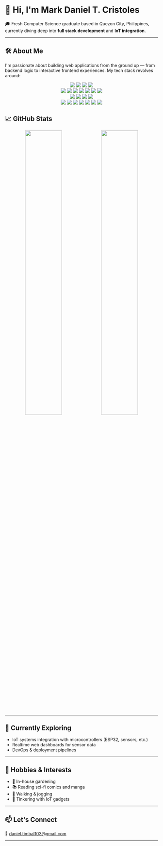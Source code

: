 # 👋 Hi, I'm Mark Daniel T. Cristoles

🎓 Fresh Computer Science graduate based in Quezon City, Philippines, currently diving deep into **full stack development** and **IoT integration**.

---
## 🛠️ About Me
I'm passionate about building web applications from the ground up — from backend logic to interactive frontend experiences. My tech stack revolves around:

<p align="center">
  <!-- Languages -->
  <img src="https://img.shields.io/badge/Python-333?style=flat&logo=python" />
  <img src="https://img.shields.io/badge/PHP-333?style=flat&logo=php" />
  <img src="https://img.shields.io/badge/CSS3-333?style=flat&logo=css3&logoColor=1572B6" />
  <img src="https://img.shields.io/badge/JavaScript-333?style=flat&logo=javascript" />
  <br/>

  <!-- Frameworks -->
  <img src="https://img.shields.io/badge/Laravel-333?style=flat&logo=laravel" />
  <img src="https://img.shields.io/badge/Laravel%20Filament-333?style=flat&logo=laravel" />
  <img src="https://img.shields.io/badge/Tailwind%20CSS-333?style=flat&logo=tailwind-css" />
  <img src="https://img.shields.io/badge/Alpine.js-333?style=flat&logo=alpine.js" />
  <img src="https://img.shields.io/badge/React-333?style=flat&logo=react" />
  <img src="https://img.shields.io/badge/Django-333?style=flat&logo=django" />
  <img src="https://img.shields.io/badge/Node.js-333?style=flat&logo=node.js" />
  <br/>

  <!-- Databases -->
  <img src="https://img.shields.io/badge/MySQL-333?style=flat&logo=mysql" />
  <img src="https://img.shields.io/badge/MariaDB-333?style=flat&logo=mariadb" />
  <img src="https://img.shields.io/badge/PostgreSQL-333?style=flat&logo=postgresql" />
  <img src="https://img.shields.io/badge/MongoDB-333?style=flat&logo=mongodb" />
  <br/>

  <!-- Tools -->
  <img src="https://img.shields.io/badge/Git-333?style=flat&logo=git" />
  <img src="https://img.shields.io/badge/Docker-333?style=flat&logo=docker" />
  <img src="https://img.shields.io/badge/Nginx-333?style=flat&logo=nginx" />
  <img src="https://img.shields.io/badge/Ubuntu-333?style=flat&logo=ubuntu" />
  <img src="https://img.shields.io/badge/AWS%20EC2-333?style=flat&logo=amazonaws" />
  <img src="https://img.shields.io/badge/Digital%20Ocean-333?style=flat&logo=digitalocean" />
  <img src="https://img.shields.io/badge/VS%20Code-333?style=flat&logo=visual-studio-code" />
</p>


## 📈 GitHub Stats

<div align="center">
  <img src="https://github-readme-stats.vercel.app/api?username=Yuuugoo&show_icons=true&theme=radical" width="49%" />
  <img src="https://github-readme-stats.vercel.app/api/top-langs/?username=Yuuugoo&layout=compact&theme=radical" width="49%" />
</div>

---

## 🌱 Currently Exploring

- IoT systems integration with microcontrollers (ESP32, sensors, etc.)
- Realtime web dashboards for sensor data
- DevOps & deployment pipelines

---

## 🧘 Hobbies & Interests

- 🌱 In-house gardening  
- 📚 Reading sci-fi comics and manga  
- 🚶 Walking & jogging  
- 🤖 Tinkering with IoT gadgets

---

## 📫 Let's Connect

📧 daniel.timbal103@gmail.com  

---
